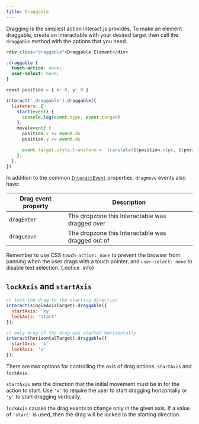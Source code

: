 ```yaml
---
title: Draggable
---
```


Dragging is the simplest action interact.js provides. To make an element
draggable, create an interactable with your desired target then call the
`draggable` method with the options that you need.

<LiveDemo :demoHtml="import('@/demos/draggable/basic.html?raw')" :removeNext="3" hide-demo-only />

```html
<div class="draggable">Draggable Element</div>
```

```css
.draggable {
  touch-action: none;
  user-select: none;
}
```

```js
const position = { x: 0, y: 0 }

interact('.draggable').draggable({
  listeners: {
    start(event) {
      console.log(event.type, event.target)
    },
    move(event) {
      position.x += event.dx
      position.y += event.dy

      event.target.style.transform = `translate(${position.x}px, ${position.y}px)`
    },
  },
})
```

In addition to the common [`InteractEvent`](/docs/events#interactevents)
properties, `dragmove` events also have:

| Drag event property | Description                                       |
| ------------------- | ------------------------------------------------- |
| `dragEnter`         | The dropzone this Interactable was dragged over   |
| `dragLeave`         | The dropzone this Interactable was dragged out of |

Remember to use CSS `touch-action: none` to prevent the browser from panning
when the user drags with a touch pointer, and `user-select: none` to disable
text selection. {.notice .info}

## `lockAxis` and `startAxis`

```javascript
// lock the drag to the starting direction
interact(singleAxisTarget).draggable({
  startAxis: 'xy'
  lockAxis: 'start'
});

// only drag if the drag was started horizontally
interact(horizontalTarget).draggable({
  startAxis: 'x'
  lockAxis: 'x'
});
```

There are two options for controlling the axis of drag actions: `startAxis` and
`lockAxis`.

`startAxis` sets the direction that the initial movement must be in for the
action to start. Use `'x'` to require the user to start dragging horizontally or
`'y'` to start dragging vertically.

`lockAxis` causes the drag events to change only in the given axis. If a value
of `'start'` is used, then the drag will be locked to the starting direction.
